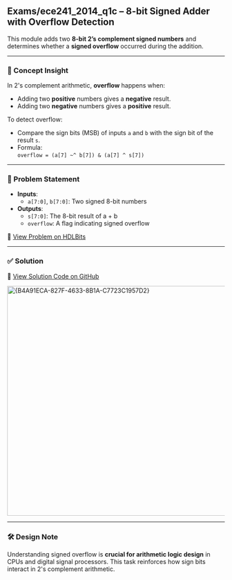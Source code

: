 ## Exams/ece241_2014_q1c – 8-bit Signed Adder with Overflow Detection

This module adds two **8-bit 2’s complement signed numbers** and determines whether a **signed overflow** occurred during the addition.

---

### 🧠 Concept Insight  
In 2's complement arithmetic, **overflow** happens when:
- Adding two **positive** numbers gives a **negative** result.
- Adding two **negative** numbers gives a **positive** result.

To detect overflow:
- Compare the sign bits (MSB) of inputs `a` and `b` with the sign bit of the result `s`.
- Formula:  
  `overflow = (a[7] ~^ b[7]) & (a[7] ^ s[7])`

---

### 📘 Problem Statement  
- **Inputs**:  
  - `a[7:0]`, `b[7:0]`: Two signed 8-bit numbers  
- **Outputs**:  
  - `s[7:0]`: The 8-bit result of a + b  
  - `overflow`: A flag indicating signed overflow  

🔗 [View Problem on HDLBits](https://hdlbits.01xz.net/wiki/Exams/ece241_2014_q1c)

---

### ✅ Solution  
📄 [View Solution Code on GitHub](https://github.com/EswarAdithya011/HDLBits/blob/main/Problem%20Sets/5.%20Exams/ece241_2014_q1c.v)

<img width="533" alt="{B4A91ECA-827F-4633-8B1A-C7723C1957D2}" src="https://github.com/user-attachments/assets/69f286a3-ea5f-48c8-9df3-39b9519869dc" />

---

### 🛠 Design Note  
Understanding signed overflow is **crucial for arithmetic logic design** in CPUs and digital signal processors. This task reinforces how sign bits interact in 2's complement arithmetic.

